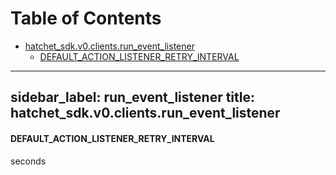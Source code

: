 # Table of Contents

* [hatchet\_sdk.v0.clients.run\_event\_listener](#hatchet_sdk.v0.clients.run_event_listener)
  * [DEFAULT\_ACTION\_LISTENER\_RETRY\_INTERVAL](#hatchet_sdk.v0.clients.run_event_listener.DEFAULT_ACTION_LISTENER_RETRY_INTERVAL)

---
sidebar_label: run_event_listener
title: hatchet_sdk.v0.clients.run_event_listener
---

#### DEFAULT\_ACTION\_LISTENER\_RETRY\_INTERVAL

seconds

